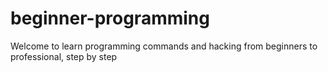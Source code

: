 # beginner-programming
Welcome to learn programming commands and hacking from beginners to professional, step by step
